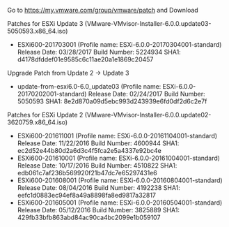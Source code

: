 Go to https://my.vmware.com/group/vmware/patch and Download

Patches for ESXi Update 3 (VMware-VMvisor-Installer-6.0.0.update03-5050593.x86_64.iso)

  * ESXi600-201703001 (Profile name: ESXi-6.0.0-20170304001-standard)
    Release Date: 03/28/2017
    Build Number: 5224934
    SHA1: d4178dfddef01e9585c6c11ae20a1e1869c20457

Upgrade Patch from Update 2 -> Update 3

  * update-from-esxi6.0-6.0_update03 (Profile name: ESXi-6.0.0-20170202001-standard)
    Release Date: 02/24/2017
    Build Number: 5050593
    SHA1: 8e2d870a09d5ebc993d243939e6fd0df2d6c2e7f

Patches for ESXi Update 2 (VMware-VMvisor-Installer-6.0.0.update02-3620759.x86_64.iso)

  * ESXi600-201611001 (Profile name: ESXi-6.0.0-20161104001-standard)
    Release Date: 11/22/2016
    Build Number: 4600944
    SHA1: ec2d52e44b80d2a6d3c4f5fca2e5a4337e92bc4e
  * ESXi600-201610001 (Profile name: ESXi-6.0.0-20161004001-standard)
    Release Date: 10/17/2016
    Build Number: 4510822
    SHA1: edb061c7af236b569920f21b47dc7e65297431e6
  * ESXi600-201608001 (Profile name: ESXi-6.0.0-20160804001-standard)
    Release Date: 08/04/2016
    Build Number: 4192238
    SHA1: eefc1d0883ec94ef8a49a8898fa8ed9817a32817
  * ESXi600-201605001 (Profile name: ESXi-6.0.0-20160504001-standard)
    Release Date: 05/12/2016
    Build Number: 3825889
    SHA1: 429fb33bfb863abd84ac90ca4bc2099e1b059107

